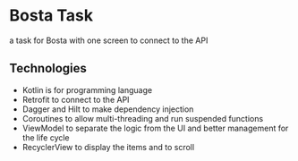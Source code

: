 # Bosta Task

a task for Bosta with one screen to connect to the API 

## Technologies 
- Kotlin is for programming language
- Retrofit to connect to the API
- Dagger and Hilt to make dependency injection
- Coroutines to allow multi-threading and run suspended functions
- ViewModel to separate the logic from the UI and better management for the life cycle
- RecyclerView to display the items and to scroll

